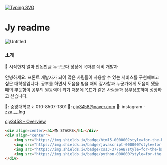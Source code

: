 [![Typing SVG](https://readme-typing-svg.herokuapp.com?size=30&duration=4500&background=cfcfcf&color=000000&width=600&lines=%F0%9F%A6%81_Welcome_Jaeyoung_Choi_%F0%9F%A6%81+)](https://git.io/typing-svg)

# Jy readme

![Untitled](Jy%20readme%206cf3e4c98465486198d5cafe17ed77b1/Untitled.png)

### 소개

<aside>
👊 시작한지 얼마 안된만큼 누구보다 성장에 목마른 예비 개발자

안녕하세요. 프론트 개발자가 되어 많은 사람들이 사용할 수 있는 서비스를 구현해보고 싶은 대학생입니다. 공부를 하면서 도움을 받을 때의 감사함과 누군가에게 도움이 됐을 때의 뿌듯함이 공부의 원동력이 되기 때문에 목표가 같은 사람들과 상부상조하며 성장하고 싶습니다.  

🏫: 중앙대학교
📞: 010-8507-1301
💌: cjy3458@naver.com
📸: instagram - zza.__.lng

</aside>

[cjy3458 - Overview](https://github.com/cjy3458)

```markdown
<div align=center><h1>📚 STACKS</h1></div>
<div align="center">
    <img src="https://img.shields.io/badge/html5-000000?style=for-the-badge&logo=html5&logoColor=white"> 
    <img src="https://img.shields.io/badge/javascript-000000?style=for-the-badge&logo=javascript&logoColor=white">
    <img src="https://img.shields.io/badge/css3-3776AB?style=for-the-badge&logo=css3&logoColor=white"> 
    <img src="https://img.shields.io/badge/python-000000?style=for-the-badge&logo=python&logoColor=white"> 
</div>
```


